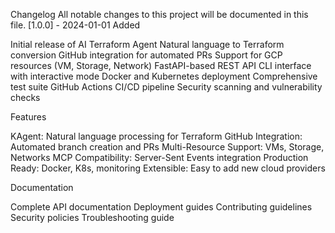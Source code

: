 
Changelog
All notable changes to this project will be documented in this file.
[1.0.0] - 2024-01-01
Added

Initial release of AI Terraform Agent
Natural language to Terraform conversion
GitHub integration for automated PRs
Support for GCP resources (VM, Storage, Network)
FastAPI-based REST API
CLI interface with interactive mode
Docker and Kubernetes deployment
Comprehensive test suite
GitHub Actions CI/CD pipeline
Security scanning and vulnerability checks

Features

KAgent: Natural language processing for Terraform
GitHub Integration: Automated branch creation and PRs
Multi-Resource Support: VMs, Storage, Networks
MCP Compatibility: Server-Sent Events integration
Production Ready: Docker, K8s, monitoring
Extensible: Easy to add new cloud providers

Documentation

Complete API documentation
Deployment guides
Contributing guidelines
Security policies
Troubleshooting guide
